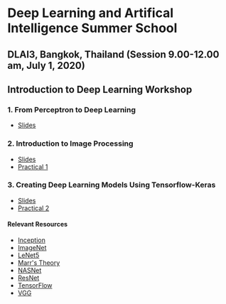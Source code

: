 # Deep Learning and Artifical Intelligence Summer School 

## DLAI3, Bangkok, Thailand (Session 9.00-12.00 am, July 1, 2020)
## Introduction to Deep Learning Workshop

### 1. From Perceptron to Deep Learning

- [Slides](https://github.com/phonamnuaisuk/DLAI/blob/master/1IntroDLAI3(July2020).pdf)

### 2. Introduction to Image Processing

- [Slides](https://github.com/phonamnuaisuk/DLAI/blob/master/1IntroDLAI3(July2020).pdf)
- [Practical 1](https://github.com/phonamnuaisuk/DLAI/blob/master/1IntroDLAI3(July2020).pdf)

### 3. Creating Deep Learning Models Using Tensorflow-Keras

- [Slides](https://github.com/phonamnuaisuk/DLAI/blob/master/1IntroDLAI3(July2020).pdf)
- [Practical 2](https://github.com/phonamnuaisuk/DLAI/blob/master/1IntroDLAI3(July2020).pdf)

#### Relevant Resources

- [Inception](https://arxiv.org/abs/1409.4842)
- [ImageNet](http://www.image-net.org/)
- [LeNet5](http://yann.lecun.com/exdb/lenet/)
- [Marr's Theory](http://homepages.inf.ed.ac.uk/rbf/CVonline/LOCAL_COPIES/GOMES1/marr.html)
- [NASNet](https://arxiv.org/abs/1707.07012)
- [ResNet](https://arxiv.org/abs/1512.03385)
- [TensorFlow](https://www.tensorflow.org/)
- [VGG](https://arxiv.org/abs/1409.1556)
